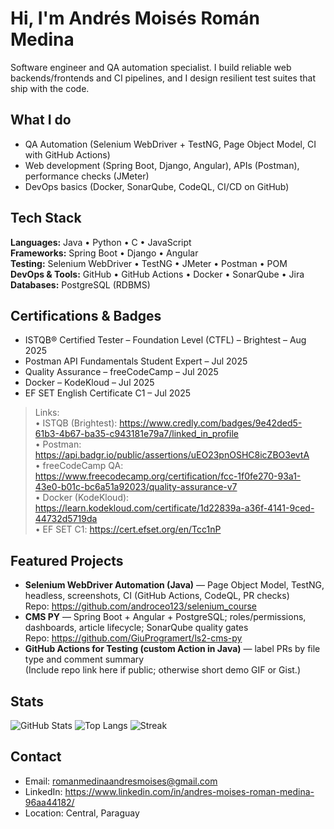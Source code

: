 # Hi, I'm Andrés Moisés Román Medina

Software engineer and QA automation specialist. I build reliable web backends/frontends and CI pipelines, and I design resilient test suites that ship with the code.

## What I do
- QA Automation (Selenium WebDriver + TestNG, Page Object Model, CI with GitHub Actions)
- Web development (Spring Boot, Django, Angular), APIs (Postman), performance checks (JMeter)
- DevOps basics (Docker, SonarQube, CodeQL, CI/CD on GitHub)

## Tech Stack
**Languages:** Java • Python • C • JavaScript  
**Frameworks:** Spring Boot • Django • Angular  
**Testing:** Selenium WebDriver • TestNG • JMeter • Postman • POM  
**DevOps & Tools:** GitHub • GitHub Actions • Docker • SonarQube • Jira  
**Databases:** PostgreSQL (RDBMS)

## Certifications & Badges
- ISTQB® Certified Tester – Foundation Level (CTFL) – Brightest – Aug 2025  
- Postman API Fundamentals Student Expert – Jul 2025  
- Quality Assurance – freeCodeCamp – Jul 2025  
- Docker – KodeKloud – Jul 2025  
- EF SET English Certificate C1 – Jul 2025

> Links:  
> • ISTQB (Brightest): https://www.credly.com/badges/9e42ded5-61b3-4b67-ba35-c943181e79a7/linked_in_profile  
> • Postman: https://api.badgr.io/public/assertions/uEO23pnOSHC8icZBO3evtA  
> • freeCodeCamp QA: https://www.freecodecamp.org/certification/fcc-1f0fe270-93a1-43e0-b01c-bc6a51a92023/quality-assurance-v7  
> • Docker (KodeKloud): https://learn.kodekloud.com/certificate/1d22839a-a36f-4141-9ced-44732d5719da  
> • EF SET C1: https://cert.efset.org/en/Tcc1nP

## Featured Projects
- **Selenium WebDriver Automation (Java)** — Page Object Model, TestNG, headless, screenshots, CI (GitHub Actions, CodeQL, PR checks)  
  Repo: https://github.com/androceo123/selenium_course
- **CMS PY** — Spring Boot + Angular + PostgreSQL; roles/permissions, dashboards, article lifecycle; SonarQube quality gates  
  Repo: https://github.com/GiuProgramert/ls2-cms-py
- **GitHub Actions for Testing (custom Action in Java)** — label PRs by file type and comment summary  
  (Include repo link here if public; otherwise short demo GIF or Gist.)

## Stats
![GitHub Stats](https://github-readme-stats.vercel.app/api?username=androceo123&show_icons=true&include_all_commits=true)
![Top Langs](https://github-readme-stats.vercel.app/api/top-langs/?username=androceo123&layout=compact)
![Streak](https://streak-stats.demolab.com?user=androceo123)

## Contact
- Email: romanmedinaandresmoises@gmail.com
- LinkedIn: https://www.linkedin.com/in/andres-moises-roman-medina-96aa44182/
- Location: Central, Paraguay
